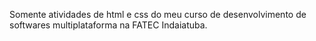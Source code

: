  Somente atividades de html e css do meu curso de desenvolvimento de softwares multiplataforma na FATEC Indaiatuba.
